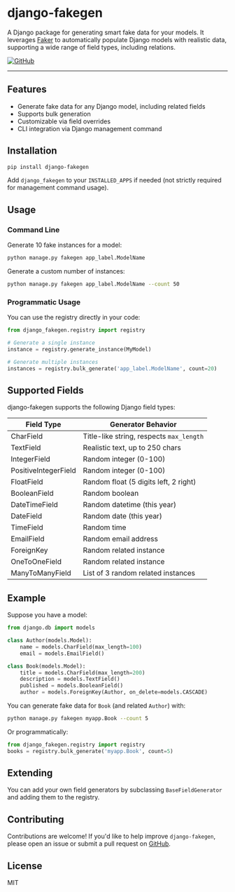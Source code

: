 # django-fakegen

A Django package for generating smart fake data for your models. It leverages [Faker](https://faker.readthedocs.io/) to automatically populate Django models with realistic data, supporting a wide range of field types, including relations.

[![GitHub](https://img.shields.io/badge/GitHub-django--fakegen-blue?logo=github)](https://github.com/mezoistvan/django-fakegen)

---

## Features
- Generate fake data for any Django model, including related fields
- Supports bulk generation
- Customizable via field overrides
- CLI integration via Django management command

## Installation

```bash
pip install django-fakegen
```

Add `django_fakegen` to your `INSTALLED_APPS` if needed (not strictly required for management command usage).

## Usage

### Command Line

Generate 10 fake instances for a model:

```bash
python manage.py fakegen app_label.ModelName
```

Generate a custom number of instances:

```bash
python manage.py fakegen app_label.ModelName --count 50
```

### Programmatic Usage

You can use the registry directly in your code:

```python
from django_fakegen.registry import registry

# Generate a single instance
instance = registry.generate_instance(MyModel)

# Generate multiple instances
instances = registry.bulk_generate('app_label.ModelName', count=20)
```

## Supported Fields

django-fakegen supports the following Django field types:

| Field Type           | Generator Behavior                                  |
|---------------------|-----------------------------------------------------|
| CharField           | Title-like string, respects `max_length`             |
| TextField           | Realistic text, up to 250 chars                     |
| IntegerField        | Random integer (0-100)                              |
| PositiveIntegerField| Random integer (0-100)                              |
| FloatField          | Random float (5 digits left, 2 right)               |
| BooleanField        | Random boolean                                      |
| DateTimeField       | Random datetime (this year)                         |
| DateField           | Random date (this year)                             |
| TimeField           | Random time                                         |
| EmailField          | Random email address                                |
| ForeignKey          | Random related instance                             |
| OneToOneField       | Random related instance                             |
| ManyToManyField     | List of 3 random related instances                  |

## Example

Suppose you have a model:

```python
from django.db import models

class Author(models.Model):
    name = models.CharField(max_length=100)
    email = models.EmailField()

class Book(models.Model):
    title = models.CharField(max_length=200)
    description = models.TextField()
    published = models.BooleanField()
    author = models.ForeignKey(Author, on_delete=models.CASCADE)
```

You can generate fake data for `Book` (and related `Author`) with:

```bash
python manage.py fakegen myapp.Book --count 5
```

Or programmatically:

```python
from django_fakegen.registry import registry
books = registry.bulk_generate('myapp.Book', count=5)
```

## Extending

You can add your own field generators by subclassing `BaseFieldGenerator` and adding them to the registry.

## Contributing

Contributions are welcome! If you'd like to help improve `django-fakegen`, please open an issue or submit a pull request on [GitHub](https://github.com/Moataz0000/django_fakegen).

## License

MIT